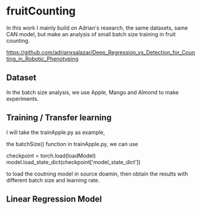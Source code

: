 # fruitCounting

In this work I mainly build on Adrian's research, the same datasets, same CAN model, but make an analysis of small batch size training in fruit counting.

https://github.com/adrianxsalazar/Deep_Regression_vs_Detection_for_Counting_in_Robotic_Phenotyping


## Dataset
In the batch size analysis, we use Apple, Mango and Almond to make experiments.


## Training / Transfer learning 
I will take the trainApple.py as example,

the batchSize() function in trainApple.py, we can use

checkpoint = torch.load(loadModel)
model.load_state_dict(checkpoint['model_state_dict'])

to load the coutning model in source doamin, then obtain the results with different batch size and learning rate.


## Linear Regression Model


